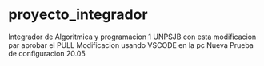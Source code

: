 # proyecto_integrador
Integrador de Algoritmica y programacion 1 UNPSJB
con esta modificacion par aprobar el PULL
Modificacion usando VSCODE en la pc
Nueva Prueba de configuracion 20.05